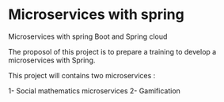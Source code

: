 # Microservices with spring
Microservices with spring Boot and Spring cloud

The proposol of this project is to prepare a training to develop a microservices with Spring.

This project will contains two microservices : 

1- Social mathematics microservices 
2- Gamification 
